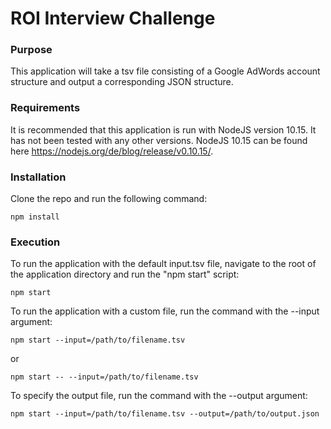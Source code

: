# ROI Interview Challenge

### Purpose

This application will take a tsv file consisting of a Google AdWords account structure and output a corresponding JSON structure.

### Requirements

It is recommended that this application is run with NodeJS version 10.15. It has not been tested with any other versions.
NodeJS 10.15 can be found here https://nodejs.org/de/blog/release/v0.10.15/.

### Installation

Clone the repo and run the following command:

```
npm install
```

### Execution

To run the application with the default input.tsv file, navigate to the root of the application directory and run the "npm start" script:

```
npm start
```

To run the application with a custom file, run the command with the --input argument:

```
npm start --input=/path/to/filename.tsv
```

or

```
npm start -- --input=/path/to/filename.tsv
```

To specify the output file, run the command with the --output argument:

```
npm start --input=/path/to/filename.tsv --output=/path/to/output.json
```
